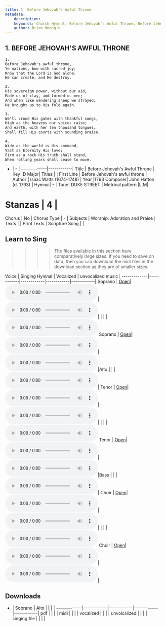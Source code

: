 ```yaml
---
title: 1. Before Jehovah's Awful Throne
metadata:
    description: 
    keywords: Church Hymnal, Before Jehovah's Awful Throne, Before Jehovah's awful throne, 
    author: Brian Onang'o
---
```



## 1. BEFORE JEHOVAH'S AWFUL THRONE

```txt
1.
Before Jehovah's awful throne, 
Ye nations, bow with sacred joy; 
Know that the Lord is God alone; 
He can create, and He destroy. 

2.
His sovereign power, without our aid, 
Made us of clay, and formed us men; 
And when like wandering sheep we strayed, 
He brought us to His fold again.

3.
We'll crowd His gates with thankful songs, 
High as the heavens our voices raise; 
And earth, with her ten thousand tongues, 
Shall fill His courts with sounding praise. 

4.
Wide as the world is His command, 
Vast as Eternity His love; 
Firm as a rock His truth shall stand, 
When rolling years shall cease to move.

```

- |   -  |
-------------|------------|
Title | Before Jehovah's Awful Throne |
Key |D Major|
Titles |  |
First Line | Before Jehovah's awful throne |
Author | Isaac Watts (1674-1748) |
Year |1793
Composer| John Hatton (d. 1793) |
Hymnal|  - |
Tune| DUKE STREET |
Metrical pattern |L.M|
# Stanzas | 4 |
Chorus | No |
Chorus Type | - |
Subjects | Worship: Adoration and Praise |
Texts |  |
Print Texts |
Scripture Song |  |

## Learn to Sing

>>>> The files available in this section have comparatively large sizes. If you need to save on data, then you can download the midi files in the download section as they are of smaller sizes.

Voice |  Singing Hymnal | Vocalized | unvocalized music |
-------------|------------|------------|------------|------------|
Soprano | <a href="programmable-singing" _target="blank">Open</a>| <audio controls><source src="{{{cself}}}/CH/mp3/001-long--soprano.mp3" type="audio/mpeg">Your browser does not support the audio element.</audio>| <audio controls><source src="{{{cself}}}/CH/singing/001-long--soprano-v.mp3" type="audio/mpeg">Your browser does not support the audio element.</audio>| | | | <audio controls><source src="{{{cself}}}/CH/mp3/001-long--soprano.mp3" type="audio/mpeg">Your browser does not support the audio element.</audio>
Soprano | <a href="programmable-singing" _target="blank">Open</a>| <audio controls><source src="{{{cself}}}/CH/mp3/001-long--soprano.mp3" type="audio/mpeg">Your browser does not support the audio element.</audio>| <audio controls><source src="{{{cself}}}/CH/singing/001-long--soprano-v.mp3" type="audio/mpeg">Your browser does not support the audio element.</audio>|Alto | | | <audio controls><source src="{{{cself}}}/CH/mp3/001-long--alto.mp3" type="audio/mpeg">Your browser does not support the audio element.</audio>|
Tenor | <a href="programmable-singing" _target="blank">Open</a>| <audio controls><source src="{{{cself}}}/CH/mp3/001-long--tenor.mp3" type="audio/mpeg">Your browser does not support the audio element.</audio>| <audio controls><source src="{{{cself}}}/CH/singing/001-long--tenor-v.mp3" type="audio/mpeg">Your browser does not support the audio element.</audio>| | | | <audio controls><source src="{{{cself}}}/CH/mp3/001-long--tenor.mp3" type="audio/mpeg">Your browser does not support the audio element.</audio>
Tenor | <a href="programmable-singing" _target="blank">Open</a>| <audio controls><source src="{{{cself}}}/CH/mp3/001-long--tenor.mp3" type="audio/mpeg">Your browser does not support the audio element.</audio>| <audio controls><source src="{{{cself}}}/CH/singing/001-long--tenor-v.mp3" type="audio/mpeg">Your browser does not support the audio element.</audio>|Bass | | | <audio controls><source src="{{{cself}}}/CH/mp3/001-long--bass.mp3" type="audio/mpeg">Your browser does not support the audio element.</audio>|
Choir | <a href="programmable-singing" _target="blank">Open</a>| <audio controls><source src="{{{cself}}}/CH/mp3/001-long--choir.mp3" type="audio/mpeg">Your browser does not support the audio element.</audio>| <audio controls><source src="{{{cself}}}/CH/singing/001-long--choir-v.mp3" type="audio/mpeg">Your browser does not support the audio element.</audio>| | | | <audio controls><source src="{{{cself}}}/CH/mp3/001-long--choir.mp3" type="audio/mpeg">Your browser does not support the audio element.</audio>
Choir | <a href="programmable-singing" _target="blank">Open</a>| <audio controls><source src="{{{cself}}}/CH/mp3/001-long--choir.mp3" type="audio/mpeg">Your browser does not support the audio element.</audio>| <audio controls><source src="{{{cself}}}/CH/singing/001-long--choir-v.mp3" type="audio/mpeg">Your browser does not support the audio element.</audio>|
## Downloads

- |  Soprano | Alto | | | |
-------------|------------|------------|------------|------------|
pdf | | | |
midi | | | |
vocalized | | | |
unvolcalized | | | |
singing file | | | |
